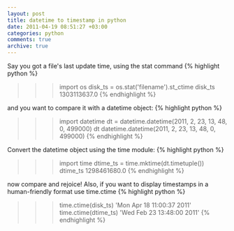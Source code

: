 ```yaml
---
layout: post
title: datetime to timestamp in python
date: 2011-04-19 08:51:27 +03:00
categories: python
comments: true
archive: true
---
```

Say you got a file's last update time, using the stat command
{% highlight python %}
>>> import os
>>> disk_ts = os.stat('filename').st_ctime
>>> disk_ts
1303113637.0
{% endhighlight %}

and you want to compare it with a datetime object:
{% highlight python %}
>>> import datetime
>>> dt = datetime.datetime(2011, 2, 23, 13, 48, 0, 499000)
>>> dt
datetime.datetime(2011, 2, 23, 13, 48, 0, 499000)
{% endhighlight %}

Convert the datetime object using the time module:
{% highlight python %}
>>> import time
>>> dtime_ts = time.mktime(dt.timetuple())
>>> dtime_ts
1298461680.0
{% endhighlight %}

now compare and rejoice! Also, if you want to display timestamps in a human-friendly format use time.ctime
{% highlight python %}
>>> time.ctime(disk_ts)
'Mon Apr 18 11:00:37 2011'
>>> time.ctime(dtime_ts)
'Wed Feb 23 13:48:00 2011'
{% endhighlight %}
